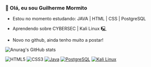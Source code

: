 ### 👋 Olá, eu sou Guilherme Mormito
- Estou no momento estudando: JAVA | HTML | CSS | PostgreSQL
  
- Aprendendo sobre CYBERSEC | Kali Linux 🖳

- Novo no github, ainda tenho muito a postar!

![Anurag's GitHub stats](https://github-readme-stats.vercel.app/api?username=Mormito&show_icons=true&theme=apprentice)



![HTML5](https://img.shields.io/badge/HTML5-E34F26?style=for-the-badge&logo=html5&logoColor=white)
![CSS3](https://img.shields.io/badge/CSS3-1572B6?style=for-the-badge&logo=css3&logoColor=white)
[![Java](https://img.shields.io/badge/Java-ED8B00?style=for-the-badge&logo=openjdk&logoColor=white)](https://www.java.com/pt-BR/)
[![PostgreSQL](https://img.shields.io/badge/PostgreSQL-316192?style=for-the-badge&logo=postgresql&logoColor=white)](https://www.postgresql.org/)
[![Kali Linux](https://img.shields.io/badge/Kali_Linux-557C94?style=for-the-badge&logo=kali-linux&logoColor=white)](https://www.kali.org/)




